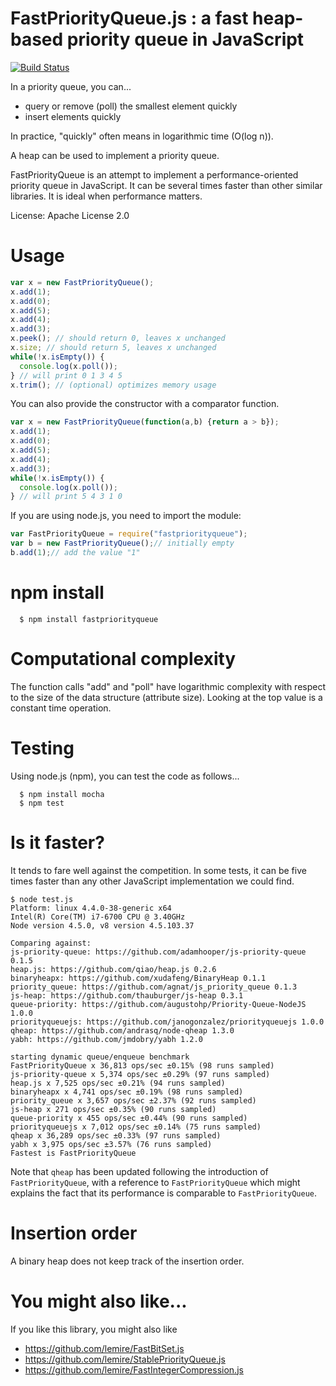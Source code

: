 # FastPriorityQueue.js : a fast heap-based priority queue in JavaScript
[![Build Status](https://travis-ci.org/lemire/FastPriorityQueue.js.png)](https://travis-ci.org/lemire/FastPriorityQueue.js)

In a priority queue, you can...

- query or remove (poll) the smallest element quickly
- insert elements quickly

In practice, "quickly" often means in logarithmic time (O(log n)).

A heap can be used to implement a priority queue.

FastPriorityQueue is an attempt to implement a performance-oriented priority queue
in JavaScript. It can be several times faster than other similar libraries.
It is ideal when performance matters.

License: Apache License 2.0

Usage
===

```javascript
var x = new FastPriorityQueue();
x.add(1);
x.add(0);
x.add(5);
x.add(4);
x.add(3);
x.peek(); // should return 0, leaves x unchanged
x.size; // should return 5, leaves x unchanged
while(!x.isEmpty()) {
  console.log(x.poll());
} // will print 0 1 3 4 5
x.trim(); // (optional) optimizes memory usage
```

You can also provide the constructor with a comparator function.


```javascript
var x = new FastPriorityQueue(function(a,b) {return a > b});
x.add(1);
x.add(0);
x.add(5);
x.add(4);
x.add(3);
while(!x.isEmpty()) {
  console.log(x.poll());
} // will print 5 4 3 1 0 
```

If you are using node.js, you need to import the module:

```javascript
var FastPriorityQueue = require("fastpriorityqueue");
var b = new FastPriorityQueue();// initially empty
b.add(1);// add the value "1"
```
npm install
===

      $ npm install fastpriorityqueue

Computational complexity
===

The function calls "add" and "poll" have logarithmic complexity with respect
to the size of the data structure (attribute size). Looking at the top value
is a constant time operation.



Testing
===

Using node.js (npm), you can test the code as follows...

      $ npm install mocha
      $ npm test

Is it faster?
===

It tends to fare well against the competition.
In some tests, it can be five times faster than any other 
JavaScript implementation we could find.

```
$ node test.js
Platform: linux 4.4.0-38-generic x64
Intel(R) Core(TM) i7-6700 CPU @ 3.40GHz
Node version 4.5.0, v8 version 4.5.103.37

Comparing against:
js-priority-queue: https://github.com/adamhooper/js-priority-queue 0.1.5
heap.js: https://github.com/qiao/heap.js 0.2.6
binaryheapx: https://github.com/xudafeng/BinaryHeap 0.1.1
priority_queue: https://github.com/agnat/js_priority_queue 0.1.3
js-heap: https://github.com/thauburger/js-heap 0.3.1
queue-priority: https://github.com/augustohp/Priority-Queue-NodeJS 1.0.0
priorityqueuejs: https://github.com/janogonzalez/priorityqueuejs 1.0.0
qheap: https://github.com/andrasq/node-qheap 1.3.0
yabh: https://github.com/jmdobry/yabh 1.2.0

starting dynamic queue/enqueue benchmark
FastPriorityQueue x 36,813 ops/sec ±0.15% (98 runs sampled)
js-priority-queue x 5,374 ops/sec ±0.29% (97 runs sampled)
heap.js x 7,525 ops/sec ±0.21% (94 runs sampled)
binaryheapx x 4,741 ops/sec ±0.19% (98 runs sampled)
priority_queue x 3,657 ops/sec ±2.37% (92 runs sampled)
js-heap x 271 ops/sec ±0.35% (90 runs sampled)
queue-priority x 455 ops/sec ±0.44% (90 runs sampled)
priorityqueuejs x 7,012 ops/sec ±0.14% (75 runs sampled)
qheap x 36,289 ops/sec ±0.33% (97 runs sampled)
yabh x 3,975 ops/sec ±3.57% (76 runs sampled)
Fastest is FastPriorityQueue
```

Note that ``qheap`` has been updated following the introduction of ``FastPriorityQueue``, with a reference to ``FastPriorityQueue`` which might explains the fact that its performance is comparable to ``FastPriorityQueue``.

Insertion order
===

A binary heap does not keep track of the insertion order. 

You might also like...
===

If you like this library, you might also like
- https://github.com/lemire/FastBitSet.js
- https://github.com/lemire/StablePriorityQueue.js
- https://github.com/lemire/FastIntegerCompression.js
